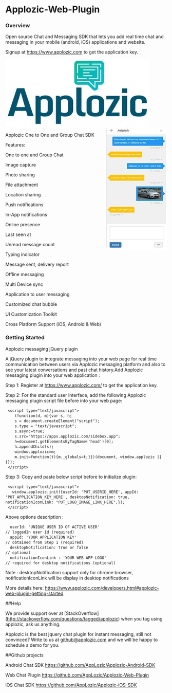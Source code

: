 # Applozic-Web-Plugin


### Overview         

Open source Chat and Messaging SDK that lets you add real time chat and messaging in your mobile (android, iOS) applications and website.

Signup at https://www.applozic.com to get the application key.

<img  align="middle"  src="img/applozic.jpg"/>

<img align="right" src="img/webplugin.jpg" />

Applozic One to One and Group Chat SDK

Features:


 One to one and Group Chat
 
 Image capture
 
 Photo sharing
 
 File attachment
 
 Location sharing
 
 Push notifications
 
 In-App notifications
 
 Online presence
 
 Last seen at 
 
 Unread message count
 
 Typing indicator
 
 Message sent, delivery report
 
 Offline messaging
 
 Multi Device sync
 
 Application to user messaging
 
 Customized chat bubble
 
 UI Customization Toolkit
 
 Cross Platform Support (iOS, Android & Web)



### Getting Started       

Applozic messaging jQuery plugin

A jQuery plugin to integrate messaging into your web page for real time communication between users via Applozic messaging platform and also to see your latest conversations and past chat history.Add Applozic messaging plugin into your web application :

Step 1: Register at https://www.applozic.com/ to get the application key.

Step 2: For the standard user interface, add the following Applozic messaging plugin script file before </head> into your web page:

     <script type="text/javascript">
        (function(d, m){var s, h;       
        s = document.createElement("script");
        s.type = "text/javascript";
        s.async=true;
        s.src="https://apps.applozic.com/sidebox.app";
        h=document.getElementsByTagName('head')[0];
        h.appendChild(s);
        window.applozic=m;
        m.init=function(t){m._globals=t;}})(document, window.applozic || {});
     </script>


Step 3: Copy and paste below script before </body> to initialize plugin:

     <script type="text/javascript">
       window.applozic.init({userId: 'PUT_USERID_HERE', appId: 'PUT_APPLICATION_KEY_HERE', desktopNotification: true,  notificationIconLink: "PUT_LOGO_IMAGE_LINK_HERE",});
     </script>


Above options description :

      userId: 'UNIQUE USER ID OF ACTIVE USER'                                   // loggedIn user Id (required)   
      appId: 'YOUR APPLICATION KEY'                                             // obtained from Step 1 (required)     
      desktopNotification: true or false                                        // optional
      notificationIconLink : 'YOUR WEB APP LOGO'                                // required for desktop notifications (optional)
 
Note : desktopNotification support only for chrome browser, notificationIconLink will be display in desktop notifications

More details here: 
https://www.applozic.com/developers.html#applozic-web-plugin-getting-started


##Help

We provide support over at [StackOverflow] (http://stackoverflow.com/questions/tagged/applozic) when you tag using applozic, ask us anything.

Applozic is the best jquery chat plugin for instant messaging, still not convinced? Write to us at github@applozic.com and we will be happy to schedule a demo for you.

##Github projects

Android Chat SDK https://github.com/AppLozic/Applozic-Android-SDK

Web Chat Plugin https://github.com/AppLozic/Applozic-Web-Plugin

iOS Chat SDK https://github.com/AppLozic/Applozic-iOS-SDK
